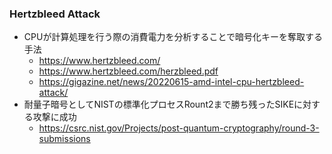 
### Hertzbleed Attack

- CPUが計算処理を行う際の消費電力を分析することで暗号化キーを奪取する手法
  - https://www.hertzbleed.com/
  - https://www.hertzbleed.com/herzbleed.pdf
  - https://gigazine.net/news/20220615-amd-intel-cpu-hertzbleed-attack/
- 耐量子暗号としてNISTの標準化プロセスRount2まで勝ち残ったSIKEに対する攻撃に成功
  - https://csrc.nist.gov/Projects/post-quantum-cryptography/round-3-submissions
